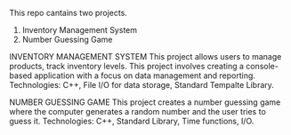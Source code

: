 This repo cantains two projects.
1. Inventory Management System
2. Number Guessing Game

INVENTORY MANAGEMENT SYSTEM
This project allows users to manage products, track inventory levels. This project involves creating a console-based application with a focus on data management and reporting.
Technologies: C++, File I/O for data storage, Standard Tempalte Library.

NUMBER GUESSING GAME
This project creates a number guessing game where the computer generates a random number and the user tries to guess it.
Technologies: C++, Standard Library, Time functions, I/O.
